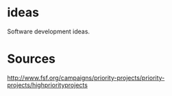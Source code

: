 # ideas
Software development ideas.

# Sources
http://www.fsf.org/campaigns/priority-projects/priority-projects/highpriorityprojects
